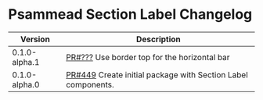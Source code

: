 # Psammead Section Label Changelog

<!-- prettier-ignore -->
| Version | Description |
|---------|-------------|
| 0.1.0-alpha.1 | [PR#???](https://github.com/BBC/psammead/pull/???) Use border top for the horizontal bar |
| 0.1.0-alpha.0 | [PR#449](https://github.com/BBC/psammead/pull/449) Create initial package with Section Label components. |
